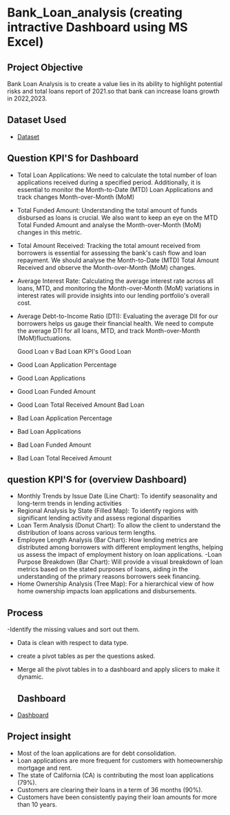 # Bank_Loan_analysis (creating intractive Dashboard using MS Excel)
## Project Objective
Bank Loan Analysis is to create a value lies in its ability to highlight potential risks and total loans report of 2021.so that bank can increase loans growth in 2022,2023.

## Dataset Used
- <a href="https://github.com/07bhanuprakash/Bank-Loans-Data-Analysis-Project/blob/main/Bank-Loan-Data.xlsx"> Dataset</a>

## Question KPI'S for Dashboard
- Total Loan Applications: We need to calculate the total number of loan applications received during a specified period. Additionally, it is essential to monitor the Month-to-Date (MTD) Loan Applications and track changes Month-over-Month   (MoM)
- Total Funded Amount: Understanding the total amount of funds disbursed as loans is crucial. We also want to keep an eye on the MTD Total Funded Amount and analyse the Month-over-Month (MoM) changes in this metric.
- Total Amount Received: Tracking the total amount received from borrowers is essential for assessing the bank's cash flow and loan repayment. We should analyse the Month-to-Date (MTD) Total Amount Received and observe the Month-over-Month  (MoM) changes.
- Average Interest Rate: Calculating the average interest rate across all loans, MTD, and monitoring the Month-over-Month (MoM) variations in interest rates will provide insights into our lending portfolio's overall cost.
- Average Debt-to-Income Ratio (DTI): Evaluating the average DII for our borrowers helps us gauge their financial health. We  need to compute the average DTI for all loans, MTD, and track Month-over-Month (MoM)fluctuations.

  Good Loan v Bad Loan KPI's Good Loan                    
- Good Loan Application Percentage
- Good Loan Applications
- Good Loan Funded Amount
- Good Loan Total Received Amount
Bad Loan
- Bad Loan Application Percentage
- Bad Loan Applications
- Bad Loan Funded Amount
- Bad Loan Total Received Amount

## question KPI'S for (overview Dashboard)
- Monthly Trends by Issue Date (Line Chart): To identify seasonality and long-term trends in lending activities
- Regional Analysis by State (Filled Map): To identify regions with significant lending activity and assess regional disparities
- Loan Term Analysis (Donut Chart): To allow the client to understand the distribution of loans across various term lengths.
- Employee Length Analysis (Bar Chart): How lending metrics are distributed among borrowers with different employment lengths, helping us assess the impact of employment history on loan applications.
-Loan Purpose Breakdown (Bar Chart): Will provide a visual breakdown of loan metrics based on the stated purposes of loans, aiding in the understanding of the primary reasons borrowers seek financing.
- Home Ownership Analysis (Tree Map): For a hierarchical view of how home ownership impacts loan applications and disbursements.

## Process
-Identify the missing values and sort out them.
- Data is clean with respect to data type.
- create a pivot tables as per the questions asked.
- Merge all the pivot tables in to a dashboard and apply slicers to make it dynamic.

  ## Dashboard
- <a href="https://github.com/07bhanuprakash/Bank-Loans-Data-Analysis-Project/blob/main/Bank-Loan-Dashboard..xlsx">Dashboard</a>

## Project insight
- Most of the loan applications are for debt consolidation.
- Loan applications are more frequent for customers with homeownership mortgage and rent.
- The state of California (CA) is contributing the most loan applications (79%).
- Customers are clearing their loans in a term of 36 months (90%).
- Customers have been consistently paying their loan amounts for more than 10 years.




